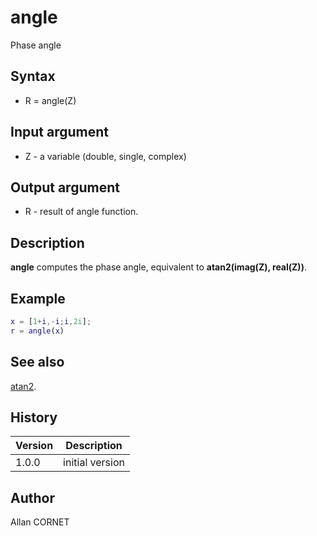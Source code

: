 

# angle

Phase angle

## Syntax

- R = angle(Z)

## Input argument

 - Z - a variable (double, single, complex)

## Output argument

 - R - result of angle function.

## Description


  <p><b>angle</b> computes the phase angle, equivalent to <b>atan2(imag(Z), real(Z))</b>.</p>


## Example

```matlab
x = [1+i,-i;i,2i];
r = angle(x)
```

## See also

[atan2](../trigonometric_functions/atan2.md).
## History

|Version|Description|
|------|------|
|1.0.0|initial version|


## Author

Allan CORNET



